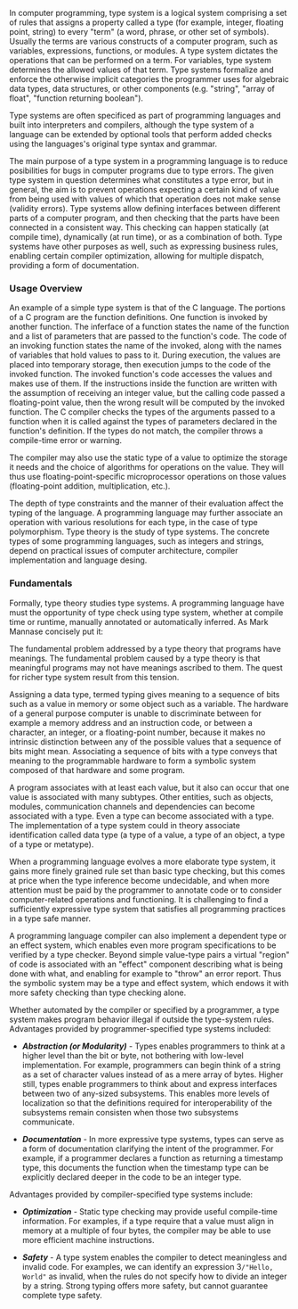 In computer programming, type system is a logical system comprising a set of rules that assigns a property called a type (for example, integer, floating point, string) to every "term" (a word, phrase, or other set of symbols). Usually the terms are various constructs of a computer program, such as variables, expressions, functions, or modules. A type system dictates the operations that can be performed on a term. For variables, type system determines the allowed values of that term. Type systems formalize and enforce the otherwise implicit categories the programmer uses for algebraic data types, data structures, or other components (e.g. "string", "array of float", "function returning boolean").

Type systems are often specificed as part of programming languages and built into interpreters and compilers, although the type system of a language can be extended by optional tools that perform added checks using the languages's original type syntax and grammar.

The main purpose of a type system in a programming language is to reduce posibilities for bugs in computer programs due to type errors. The given type system in question determines what constitutes a type error, but in general, the aim is to prevent operations expecting a certain kind of value from being used with values of which that operation does not make sense (validity errors). Type systems allow defining interfaces between different parts of a computer program, and then checking that the parts have been connected in a consistent way. This checking can happen statically (at compile time), dynamically (at run time), or as a combination of both. Type systems have other purposes as well, such as expressing business rules, enabling certain compiler optimization, allowing for multiple dispatch, providing a form of documentation.

### Usage Overview

An example of a simple type system is that of the C language. The portions of a C program are the function definitions. One function is invoked by another function. The inferface of a function states the name of the function and a list of parameters that are passed to the function's code. The code of an invoking function states the name of the invoked, along with the names of variables that hold values to pass to it. During execution, the values are placed into temporary storage, then execution jumps to the code of the invoked function. The invoked function's code accesses the values and makes use of them. If the instructions inside the function are written with the assumption of receiving an integer value, but the calling code passed a floating-point value, then the wrong result will be computed by the invoked function. The C compiler checks the types of the arguments passed to a function when it is called against the types of parameters declared in the function's definition. If the types do not match, the compiler throws a compile-time error or warning.

The compiler may also use the static type of a value to optimize the storage it needs and the choice of algorithms for operations on the value. They will thus use floating-point-specific microprocessor operations on those values (floating-point addition, multiplication, etc.).

The depth of type constraints and the manner of their evaluation affect the typing of the language. A programming language may further associate an operation with various resolutions for each type, in the case of type polymorphism. Type theory is the study of type systems. The concrete types of some programming languages, such as integers and strings, depend on practical issues of computer architecture, compiler implementation and language desing.

### Fundamentals

Formally, type theory studies type systems. A programming language have must the opportunity of type check using type system, whether at compile time or runtime, manually annotated or automatically inferred. As Mark Mannase concisely put it:

The fundamental problem addressed by a type theory that programs have meanings. The fundamental problem caused by a type theory is that meaningful programs may not have meanings ascribed to them. The quest for richer type system result from this tension.

Assigning a data type, termed typing gives meaning to a sequence of bits such as a value in memory or some object such as a variable. The hardware of a general purpose computer is unable to discriminate between for example a memory address and an instruction code, or between a character, an integer, or a floating-point number, because it makes no intrinsic distinction between any of the possible values that a sequence of bits might mean. Associating a sequence of bits with a type conveys that meaning to the programmable hardware to form a symbolic system composed of that hardware and some program.

A program associates with at least each value, but it also can occur that one value is associated with many subtypes. Other entities, such as objects, modules, communication channels and dependencies can become associated with a type. Even a type can become associated with a type. The implementation of a type system could in theory associate identification called data type (a type of a value, a type of an object, a type of a type or metatype).

When a programming language evolves a more elaborate type system, it gains more finely grained rule set than basic type checking, but this comes at price when the type inference become undecidable, and when more attention must be paid by the programmer to annotate code or to consider computer-related operations and functioning. It is challenging to find a sufficiently expressive type system that satisfies all programming practices in a type safe manner.

A programming language compiler can also implement a dependent type or an effect system, which enables even more program specifications to be verified by a type checker. Beyond simple value-type pairs a virtual "region" of code is associated with an "effect" component describing what is being done with what, and enabling for example to "throw" an error report. Thus the symbolic system may be a type and effect system, which endows it with more safety checking than type checking alone.

Whether automated by the compiler or specified by a programmer, a type system makes program behavior illegal if outside the type-system rules. Advantages provided by programmer-specified type systems included:

-   **_Abstraction (or Modularity)_** - Types enables programmers to think at a higher level than the bit or byte, not bothering with low-level implementation. For example, programmers can begin think of a string as a set of character values instead of as a mere array of bytes. Higher still, types enable programmers to think about and express interfaces between two of any-sized subsystems. This enables more levels of localization so that the definitions required for interoperability of the subsystems remain consisten when those two subsystems communicate.

-   **_Documentation_** - In more expressive type systems, types can serve as a form of documentation clarifying the intent of the programmer. For example, if a programmer declares a function as returning a timestamp type, this documents the function when the timestamp type can be explicitly declared deeper in the code to be an integer type.

Advantages provided by compiler-specified type systems include:

-   **_Optimization_** - Static type checking may provide useful compile-time information. For examples, if a type require that a value must align in memory at a multiple of four bytes, the compiler may be able to use more efficient machine instructions.

-   **_Safety_** - A type system enables the compiler to detect meaningless and invalid code. For examples, we can identify an expression 3`/"Hello, World"` as invalid, when the rules do not specify how to divide an integer by a string. Strong typing offers more safety, but cannot guarantee complete type safety.

